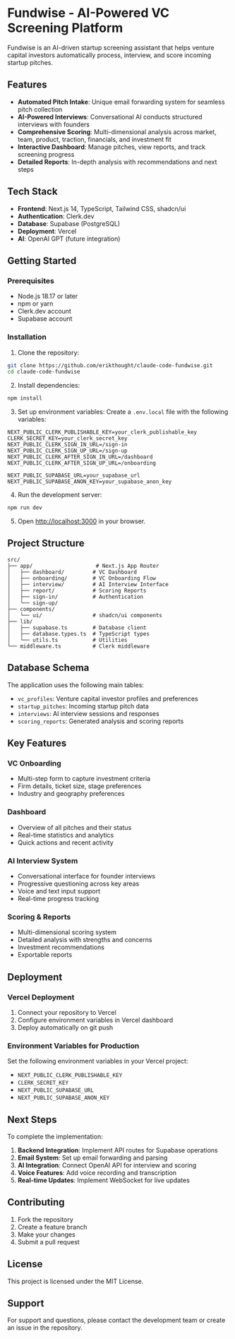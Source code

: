 # Fundwise - AI-Powered VC Screening Platform

Fundwise is an AI-driven startup screening assistant that helps venture capital investors automatically process, interview, and score incoming startup pitches.

## Features

- **Automated Pitch Intake**: Unique email forwarding system for seamless pitch collection
- **AI-Powered Interviews**: Conversational AI conducts structured interviews with founders
- **Comprehensive Scoring**: Multi-dimensional analysis across market, team, product, traction, financials, and investment fit
- **Interactive Dashboard**: Manage pitches, view reports, and track screening progress
- **Detailed Reports**: In-depth analysis with recommendations and next steps

## Tech Stack

- **Frontend**: Next.js 14, TypeScript, Tailwind CSS, shadcn/ui
- **Authentication**: Clerk.dev
- **Database**: Supabase (PostgreSQL)
- **Deployment**: Vercel
- **AI**: OpenAI GPT (future integration)

## Getting Started

### Prerequisites

- Node.js 18.17 or later
- npm or yarn
- Clerk.dev account
- Supabase account

### Installation

1. Clone the repository:
```bash
git clone https://github.com/erikthought/claude-code-fundwise.git
cd claude-code-fundwise
```

2. Install dependencies:
```bash
npm install
```

3. Set up environment variables:
Create a `.env.local` file with the following variables:

```env
NEXT_PUBLIC_CLERK_PUBLISHABLE_KEY=your_clerk_publishable_key
CLERK_SECRET_KEY=your_clerk_secret_key
NEXT_PUBLIC_CLERK_SIGN_IN_URL=/sign-in
NEXT_PUBLIC_CLERK_SIGN_UP_URL=/sign-up
NEXT_PUBLIC_CLERK_AFTER_SIGN_IN_URL=/dashboard
NEXT_PUBLIC_CLERK_AFTER_SIGN_UP_URL=/onboarding

NEXT_PUBLIC_SUPABASE_URL=your_supabase_url
NEXT_PUBLIC_SUPABASE_ANON_KEY=your_supabase_anon_key
```

4. Run the development server:
```bash
npm run dev
```

5. Open [http://localhost:3000](http://localhost:3000) in your browser.

## Project Structure

```
src/
├── app/                    # Next.js App Router
│   ├── dashboard/         # VC Dashboard
│   ├── onboarding/        # VC Onboarding Flow
│   ├── interview/         # AI Interview Interface
│   ├── report/            # Scoring Reports
│   ├── sign-in/           # Authentication
│   └── sign-up/
├── components/
│   └── ui/                # shadcn/ui components
├── lib/
│   ├── supabase.ts        # Database client
│   ├── database.types.ts  # TypeScript types
│   └── utils.ts           # Utilities
└── middleware.ts          # Clerk middleware
```

## Database Schema

The application uses the following main tables:

- `vc_profiles`: Venture capital investor profiles and preferences
- `startup_pitches`: Incoming startup pitch data
- `interviews`: AI interview sessions and responses
- `scoring_reports`: Generated analysis and scoring reports

## Key Features

### VC Onboarding
- Multi-step form to capture investment criteria
- Firm details, ticket size, stage preferences
- Industry and geography preferences

### Dashboard
- Overview of all pitches and their status
- Real-time statistics and analytics
- Quick actions and recent activity

### AI Interview System
- Conversational interface for founder interviews
- Progressive questioning across key areas
- Voice and text input support
- Real-time progress tracking

### Scoring & Reports
- Multi-dimensional scoring system
- Detailed analysis with strengths and concerns
- Investment recommendations
- Exportable reports

## Deployment

### Vercel Deployment

1. Connect your repository to Vercel
2. Configure environment variables in Vercel dashboard
3. Deploy automatically on git push

### Environment Variables for Production

Set the following environment variables in your Vercel project:

- `NEXT_PUBLIC_CLERK_PUBLISHABLE_KEY`
- `CLERK_SECRET_KEY`
- `NEXT_PUBLIC_SUPABASE_URL`
- `NEXT_PUBLIC_SUPABASE_ANON_KEY`

## Next Steps

To complete the implementation:

1. **Backend Integration**: Implement API routes for Supabase operations
2. **Email System**: Set up email forwarding and parsing
3. **AI Integration**: Connect OpenAI API for interview and scoring
4. **Voice Features**: Add voice recording and transcription
5. **Real-time Updates**: Implement WebSocket for live updates

## Contributing

1. Fork the repository
2. Create a feature branch
3. Make your changes
4. Submit a pull request

## License

This project is licensed under the MIT License.

## Support

For support and questions, please contact the development team or create an issue in the repository.
